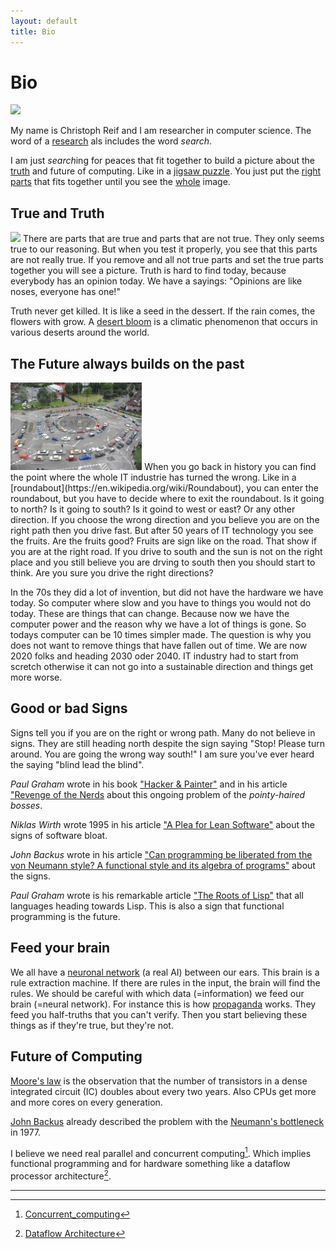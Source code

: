 ```yaml
---
layout: default
title: Bio
---
```


# Bio

<img class="img-container-right" src="https://upload.wikimedia.org/wikipedia/commons/thumb/6/66/Jigsaw_puzzle_01_by_Scouten.jpg/1920px-Jigsaw_puzzle_01_by_Scouten.jpg"/>

My name is Christoph Reif and I am researcher in computer science. The word of a [research](https://www.merriam-webster.com/dictionary/research) als includes the word *search*.

I am just *search*ing for peaces that fit together to build a picture about the [truth](https://www.merriam-webster.com/dictionary/truth) and future of computing. Like in a [jigsaw puzzle](https://www.merriam-webster.com/dictionary/jigsaw%20puzzle). You just put the [right](https://www.merriam-webster.com/dictionary/right) [parts](https://www.merriam-webster.com/dictionary/parts) that fits together until you see the [whole](https://www.merriam-webster.com/dictionary/whole) image.

## True and Truth

<img class="img-container" src="https://upload.wikimedia.org/wikipedia/commons/7/7c/Namaqualand%2C_Goegap_1035.jpg">
There are parts that are true and parts that are not true. They only seems true to our reasoning. But when you test it properly, you see that this parts are not really true. If you remove and all not true parts and set the true parts together you will see a picture. Truth is hard to find today, because everybody has an opinion today. We have a sayings: "Opinions are like noses, everyone has one!"

Truth never get killed. It is like a seed in the dessert. If the rain comes, the flowers with grow.
A [desert bloom](https://en.wikipedia.org/wiki/Desert_bloom) is a climatic phenomenon that occurs in various deserts around the world. 

## The Future always builds on the past

<img class="img-container-right" style="height: 140px" src="assets/images/roundabout3.jpg">
When you go back in history you can find the point where the whole IT industrie has turned the wrong.
Like in a [roundabout](https://en.wikipedia.org/wiki/Roundabout), you can enter the roundabout, but you have to decide where to exit the roundabout. Is it going to north? Is it going to south? Is it goind to west or east? Or any other direction. If you choose the wrong direction and you believe you are on the right path then you drive fast. But after 50 years of IT technology you see the fruits. Are the fruits good? Fruits are sign like on the road. That show if you are at the right road. If you drive to south and the sun is not on the right place and you still believe you are drving to south then you should start to think. Are you sure you drive the right directions?

In the 70s they did a lot of invention, but did not have the hardware we have today. So computer where slow and you have to things you would not do today. These are things that can change. Because now we have the computer power and the reason why we have a lot of things is gone. So todays computer can be 10 times simpler made. The question is why you does not want to remove things that have fallen out of time. We are now 2020 folks and heading 2030 oder 2040. IT industry had to start from scretch otherwise it can not go into a sustainable direction and things get more worse.

## Good or bad Signs 

Signs tell you if you are on the right or wrong path. Many do not believe in signs. They are still heading north despite the sign saying "Stop! Please turn around. You are going the wrong way south!"
I am sure you've ever heard the saying "blind lead the blind". 

*Paul Graham* wrote in his book ["Hacker & Painter"](http://www.paulgraham.com/hackpaint.html) and in his article ["Revenge of the Nerds](http://www.paulgraham.com/icad.html) about this ongoing problem of the *pointy-haired bosses*.

*Niklas Wirth* wrote 1995 in his article ["A Plea for Lean Software"](https://cr.yp.to/bib/1995/wirth.pdf)
about the signs of software bloat.

*John Backus* wrote in his article ["Can programming be liberated from the von Neumann style? A functional style and its algebra of programs"](https://dl.acm.org/doi/10.1145/359576.359579)
about the signs.

*Paul Graham* wrote is his remarkable article ["The Roots of Lisp"](http://www.paulgraham.com/rootsoflisp.html) that all languages heading towards Lisp. This is also a sign that functional programming is the future.

## Feed your brain

We all have a [neuronal network](https://en.wikipedia.org/wiki/Neural_network) (a real AI) between our ears. This brain is a rule extraction machine. If there are rules in the input, the brain will find the rules. We should be careful with which data (=information) we feed our brain (=neural network). For instance this is how [propaganda](https://www.merriam-webster.com/dictionary/propaganda) works. They feed you half-truths that you can't verify. Then you start believing these things as if they're true, but they're not.

## Future of Computing

[Moore's law](https://en.wikipedia.org/wiki/Moore%27s_law) is the observation that the number of transistors in a dense integrated circuit (IC) doubles about every two years. Also CPUs get more and more cores on every generation.

[John Backus](https://en.wikipedia.org/wiki/John_Backus) already described the problem with the [Neumann's bottleneck](https://en.wikipedia.org/wiki/Von_Neumann_architecture#Von_Neumann_bottleneck) in 1977.

I believe we need real parallel and concurrent computing[^1]. Which implies functional programming and for hardware something like a dataflow processor architecture[^2].

---

[^1]: [Concurrent_computing](https://en.wikipedia.org/wiki/Concurrent_computing)
[^2]: [Dataflow Architecture](https://en.wikipedia.org/wiki/Dataflow_architecture)

